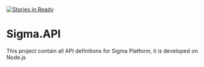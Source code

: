 [![Stories in Ready](https://badge.waffle.io/StratosAgein/Sigma.API.png?label=ready&title=Ready)](https://waffle.io/StratosAgein/Sigma.API)
# Sigma.API
This project contain all API definitions for Sigma Platform, it is developed on Node.js
